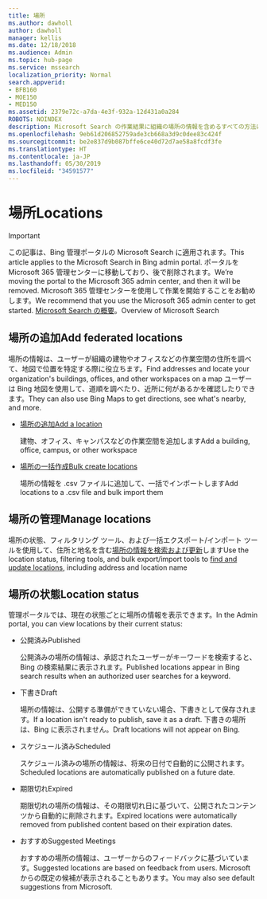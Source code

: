 ```yaml
---
title: 場所
ms.author: dawholl
author: dawholl
manager: kellis
ms.date: 12/18/2018
ms.audience: Admin
ms.topic: hub-page
ms.service: mssearch
localization_priority: Normal
search.appverid:
- BFB160
- MOE150
- MED150
ms.assetid: 2379e72c-a7da-4e3f-932a-12d431a0a284
ROBOTS: NOINDEX
description: Microsoft Search の作業結果に組織の場所の情報を含めるすべての方法についての概要
ms.openlocfilehash: 9eb61d206852759ade3cb668a3d9c0dee83c424f
ms.sourcegitcommit: be2e837d9b087bffe6ce40d72d7ae58a8fcdf3fe
ms.translationtype: HT
ms.contentlocale: ja-JP
ms.lasthandoff: 05/30/2019
ms.locfileid: "34591577"
---
```

# <a name="locations"></a><span data-ttu-id="5ac0a-103">場所</span><span class="sxs-lookup"><span data-stu-id="5ac0a-103">Locations</span></span>

> [!IMPORTANT]
> <span data-ttu-id="5ac0a-104">この記事は、Bing 管理ポータルの Microsoft Search に適用されます。</span><span class="sxs-lookup"><span data-stu-id="5ac0a-104">This article applies to the Microsoft Search in Bing admin portal.</span></span> <span data-ttu-id="5ac0a-105">ポータルを Microsoft 365 管理センターに移動しており、後で削除されます。</span><span class="sxs-lookup"><span data-stu-id="5ac0a-105">We’re moving the portal to the Microsoft 365 admin center, and then it will be removed.</span></span> <span data-ttu-id="5ac0a-106">Microsoft 365 管理センターを使用して作業を開始することをお勧めします。</span><span class="sxs-lookup"><span data-stu-id="5ac0a-106">We recommend that you use the Microsoft 365 admin center to get started.</span></span> <span data-ttu-id="5ac0a-107">[Microsoft Search の概要](overview-microsoft-search.md)。</span><span class="sxs-lookup"><span data-stu-id="5ac0a-107">Overview of Microsoft Search</span></span>
    
## <a name="add-locations"></a><span data-ttu-id="5ac0a-108">場所の追加</span><span class="sxs-lookup"><span data-stu-id="5ac0a-108">Add federated locations</span></span>

<span data-ttu-id="5ac0a-109">場所の情報は、ユーザーが組織の建物やオフィスなどの作業空間の住所を調べて、地図で位置を特定する際に役立ちます。</span><span class="sxs-lookup"><span data-stu-id="5ac0a-109">Find addresses and locate your organization's buildings, offices, and other workspaces on a map</span></span> <span data-ttu-id="5ac0a-110">ユーザーは Bing 地図を使用して、道順を調べたり、近所に何があるかを確認したりできます。</span><span class="sxs-lookup"><span data-stu-id="5ac0a-110">They can also use Bing Maps to get directions, see what's nearby, and more.</span></span>
  
- [<span data-ttu-id="5ac0a-111">場所の追加</span><span class="sxs-lookup"><span data-stu-id="5ac0a-111">Add a location</span></span>](add-a-location.md)
    
    <span data-ttu-id="5ac0a-112">建物、オフィス、キャンパスなどの作業空間を追加します</span><span class="sxs-lookup"><span data-stu-id="5ac0a-112">Add a building, office, campus, or other workspace</span></span>
    
- [<span data-ttu-id="5ac0a-113">場所の一括作成</span><span class="sxs-lookup"><span data-stu-id="5ac0a-113">Bulk create locations</span></span>](bulk-create-locations.md)
    
    <span data-ttu-id="5ac0a-114">場所の情報を .csv ファイルに追加して、一括でインポートします</span><span class="sxs-lookup"><span data-stu-id="5ac0a-114">Add locations to a .csv file and bulk import them</span></span>
    
## <a name="manage-locations"></a><span data-ttu-id="5ac0a-115">場所の管理</span><span class="sxs-lookup"><span data-stu-id="5ac0a-115">Manage locations</span></span>

<span data-ttu-id="5ac0a-116">場所の状態、フィルタリング ツール、および一括エクスポート/インポート ツールを使用して、住所と地名を含む[場所の情報を検索および更新](manage-locations.md)します</span><span class="sxs-lookup"><span data-stu-id="5ac0a-116">Use the location status, filtering tools, and bulk export/import tools to [find and update locations](manage-locations.md), including address and location name</span></span>
  
## <a name="location-status"></a><span data-ttu-id="5ac0a-117">場所の状態</span><span class="sxs-lookup"><span data-stu-id="5ac0a-117">Location status</span></span>

<span data-ttu-id="5ac0a-118">管理ポータルでは、現在の状態ごとに場所の情報を表示できます。</span><span class="sxs-lookup"><span data-stu-id="5ac0a-118">In the Admin portal, you can view locations by their current status:</span></span>
  
- <span data-ttu-id="5ac0a-119">公開済み</span><span class="sxs-lookup"><span data-stu-id="5ac0a-119">Published</span></span>
    
    <span data-ttu-id="5ac0a-120">公開済みの場所の情報は、承認されたユーザーがキーワードを検索すると、Bing の検索結果に表示されます。</span><span class="sxs-lookup"><span data-stu-id="5ac0a-120">Published locations appear in Bing search results when an authorized user searches for a keyword.</span></span>
    
- <span data-ttu-id="5ac0a-121">下書き</span><span class="sxs-lookup"><span data-stu-id="5ac0a-121">Draft</span></span>
    
    <span data-ttu-id="5ac0a-122">場所の情報は、公開する準備ができていない場合、下書きとして保存されます。</span><span class="sxs-lookup"><span data-stu-id="5ac0a-122">If a location isn't ready to publish, save it as a draft.</span></span> <span data-ttu-id="5ac0a-123">下書きの場所は、Bing に表示されません。</span><span class="sxs-lookup"><span data-stu-id="5ac0a-123">Draft locations will not appear on Bing.</span></span>
    
- <span data-ttu-id="5ac0a-124">スケジュール済み</span><span class="sxs-lookup"><span data-stu-id="5ac0a-124">Scheduled</span></span>
    
    <span data-ttu-id="5ac0a-125">スケジュール済みの場所の情報は、将来の日付で自動的に公開されます。</span><span class="sxs-lookup"><span data-stu-id="5ac0a-125">Scheduled locations are automatically published on a future date.</span></span>
    
- <span data-ttu-id="5ac0a-126">期限切れ</span><span class="sxs-lookup"><span data-stu-id="5ac0a-126">Expired</span></span>
    
    <span data-ttu-id="5ac0a-127">期限切れの場所の情報は、その期限切れ日に基づいて、公開されたコンテンツから自動的に削除されます。</span><span class="sxs-lookup"><span data-stu-id="5ac0a-127">Expired locations were automatically removed from published content based on their expiration dates.</span></span>
    
- <span data-ttu-id="5ac0a-128">おすすめ</span><span class="sxs-lookup"><span data-stu-id="5ac0a-128">Suggested Meetings</span></span>
    
    <span data-ttu-id="5ac0a-129">おすすめの場所の情報は、ユーザーからのフィードバックに基づいています。</span><span class="sxs-lookup"><span data-stu-id="5ac0a-129">Suggested locations are based on feedback from users.</span></span> <span data-ttu-id="5ac0a-130">Microsoft からの既定の候補が表示されることもあります。</span><span class="sxs-lookup"><span data-stu-id="5ac0a-130">You may also see default suggestions from Microsoft.</span></span>

  

